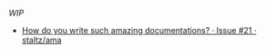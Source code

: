 _WIP_

- [How do you write such amazing documentations? · Issue #21 · staltz/ama](https://github.com/staltz/ama/issues/21)
